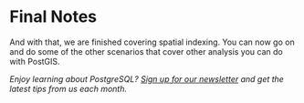 # Final Notes 

And with that, we are finished covering spatial indexing. You can now go on and do some of the other 
scenarios that cover other analysis you can do with PostGIS.

_Enjoy learning about PostgreSQL? [Sign up for our newsletter](https://www.crunchydata.com/newsletter/) and get the latest tips from us each month._